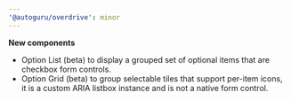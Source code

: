 ```yaml
---
'@autoguru/overdrive': minor
---
```


**New components**

- Option List (beta) to display a grouped set of optional items that are
  checkbox form controls.
- Option Grid (beta) to group selectable tiles that support per-item icons, it
  is a custom ARIA listbox instance and is not a native form control.

